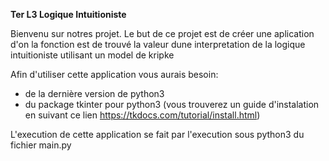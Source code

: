 **Ter L3 Logique Intuitioniste**

Bienvenu sur notres projet.
Le but de ce projet est de créer une aplication d'on la fonction est de trouvé la valeur dune interpretation de la logique intuitioniste utilisant un model de kripke


Afin d'utiliser cette application vous aurais besoin:
 - de la dernière version de python3
 - du package tkinter pour python3 (vous trouverez un guide d'instalation en suivant ce lien https://tkdocs.com/tutorial/install.html)


 L'execution de cette application se fait par l'execution sous python3 du fichier main.py


